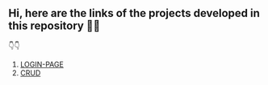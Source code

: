 #  <h2>Hi, here are the links of the projects developed in this repository 🧑‍💻 </h2>

<p>👇👇</p>

<ol>
  <li><a href="https://github.com/BrunoSSilva9/exception.jr_training_projects/tree/main/Login-Page-Exception">LOGIN-PAGE<br></a></li>
  <li><a href="https://github.com/BrunoSSilva9/exception.jr_training_projects/tree/main/Crud">CRUD</a></li>
</ol>
